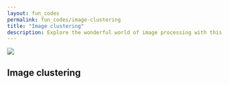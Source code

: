 ```yaml
---
layout: fun_codes
permalink: fun_codes/image-clustering
title: "Image clustering"
description: Explore the wonderful world of image processing with this image clustering algorithm.
---
```


<img class="pic" alt=" " src="/img/fun_codes/">

## Image clustering


